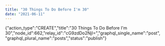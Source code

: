 ```yaml
---
title: "30 Things To Do Before I'm 30"
date: "2021-06-11"
---
```


{"action\_type":"CREATE","title":"30 Things To Do Before I'm 30","node\_id":662,"relay\_id":"cG9zdDo2NjI=","graphql\_single\_name":"post","graphql\_plural\_name":"posts","status":"publish"}
